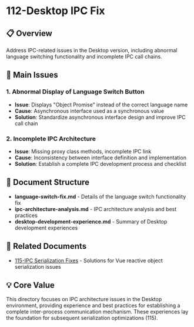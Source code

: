 # 112-Desktop IPC Fix

## 📋 Overview

Address IPC-related issues in the Desktop version, including abnormal language switching functionality and incomplete IPC call chains.

## 🎯 Main Issues

### 1. Abnormal Display of Language Switch Button
- **Issue**: Displays "Object Promise" instead of the correct language name
- **Cause**: Asynchronous interface used as a synchronous value
- **Solution**: Standardize asynchronous interface design and improve IPC call chain

### 2. Incomplete IPC Architecture
- **Issue**: Missing proxy class methods, incomplete IPC link
- **Cause**: Inconsistency between interface definition and implementation
- **Solution**: Establish a complete IPC development process and checklist

## 📁 Document Structure

- **language-switch-fix.md** - Details of the language switch functionality fix
- **ipc-architecture-analysis.md** - IPC architecture analysis and best practices
- **desktop-development-experience.md** - Summary of Desktop development experiences

## 🔗 Related Documents

- [115-IPC Serialization Fixes](../115-ipc-serialization-fixes/) - Solutions for Vue reactive object serialization issues

## 💡 Core Value

This directory focuses on IPC architecture issues in the Desktop environment, providing experience and best practices for establishing a complete inter-process communication mechanism. These experiences lay the foundation for subsequent serialization optimizations (115).